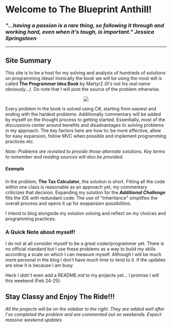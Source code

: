 # Welcome to The Blueprint Anthill!

### *"...having a passion is a rare thing, so following it through and working hard, even when it's tough, is important." Jessica Springsteen*


-----------------------

## Site Summary

This site is to be a host for my solving and analysis of hundreds of solutions on programming ideas! Ironically the book we will be using the most will is called **The Programmer Idea Book** by Martyr2 *(It's not his real name obviously...)*. Do note that I will post the source of the problem otherwise. 

<p align="center">
<img src= "http://www.coderslexicon.com/wp-content/uploads/2013/02/ebook-cover.png">
</p>

Every problem in the book is solved using C#, starting from easiest and ending with the hardest problems. Additionally commentary will be added by myself on the thought process to getting started. Essentially, most of the discussions center around benefits and disadvantages to solving problems in my approach. The key factors here are how to: be more effective, allow for easy expansion, follow MVC when possible and implement programming practices etc. 

*Note: Problems are revisited to provide those alternate solutions.*
*Key terms to remember and reading sources will also be provided.*

##### Example

In the problem, **The Tax Calculator**, the solution is short. Fitting all the code within one class is reasonable as an approach yet, my commentary criticizes that decision. Expanding my solution for the **_Additional Challenge_**  fills the IDE with redundant code. The use of "Inheritance" simplifies the overall process and opens it up for exapansion possibilities.

I intend to blog alongside my solution solving and reflect on my choices and programming practices.


### A Quick Note about myself!

I do not at all consider myself to be a great coder/programmer yet. There is no official standard but I use these problems as a way to build my skills according a scale on which I can measure myself. Although I will be much more personal in the blog I don't have much time to tend to it. if the updates are slow it is because I am busy.  

Heck I didn't even add a README.md to my projects yet... I promise I will this weekend (Feb 24-25).


## Stay Classy and Enjoy The Ride!!!

*All the projects will be on the sidebar to the right.*
*They are added well after I've completed the problem and are commented out on weekends.*
*Expect massive weekend updates*